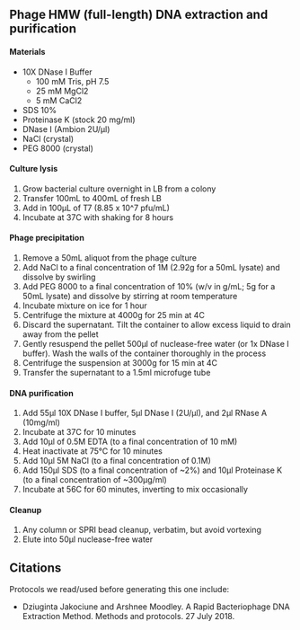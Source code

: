 Phage HMW (full-length) DNA extraction and purification
-------------------------------------------------------

#### Materials

* 10X DNase I Buffer
  * 100 mM Tris, pH 7.5
  * 25 mM MgCl2
  * 5 mM CaCl2
* SDS 10%
* Proteinase K (stock 20 mg/ml)
* DNase I (Ambion 2U/µl)
* NaCl (crystal)
* PEG 8000 (crystal)

#### Culture lysis
1. Grow bacterial culture overnight in LB from a colony
2. Transfer 100mL to 400mL of fresh LB
3. Add in 100µL of T7 (8.85 x 10^7 pfu/mL)
4. Incubate at 37C with shaking for 8 hours

#### Phage precipitation
1. Remove a 50mL aliquot from the phage culture
2. Add NaCl to a final concentration of 1M (2.92g for a 50mL lysate) and dissolve by swirling 
3. Add PEG 8000 to a final concentration of 10% (w/v in g/mL; 5g for a 50mL lysate) and dissolve by stirring at room temperature
4. Incubate mixture on ice for 1 hour
5. Centrifuge the mixture at 4000g for 25 min at 4C
6. Discard the supernatant. Tilt the container to allow excess liquid to drain away from the pellet
7. Gently resuspend the pellet 500µl of nuclease-free water (or 1x DNase I buffer). Wash the walls of the container thoroughly in the process
8. Centrifuge the suspension at 3000g for 15 min at 4C
9. Transfer the supernatant to a 1.5ml microfuge tube

#### DNA purification 
1. Add 55µl 10X DNase I buffer, 5µl DNase I (2U/µl), and 2µl RNase A (10mg/ml)
2. Incubate at 37C for 10 minutes
3. Add 10µl of 0.5M EDTA (to a final concentration of 10 mM)
4. Heat inactivate at 75°C for 10 minutes
5. Add 10µl 5M NaCl (to a final concentration of 0.1M)
6. Add 150µl SDS (to a final concentration of ~2%) and 10µl Proteinase K (to a final concentration of ~300µg/ml)
7. Incubate at 56C for 60 minutes, inverting to mix occasionally

#### Cleanup
1. Any column or SPRI bead cleanup, verbatim, but avoid vortexing
2. Elute into 50µl nuclease-free water


Citations
---------

Protocols we read/used before generating this one include:

* Dziuginta Jakociune and Arshnee Moodley. A Rapid Bacteriophage DNA Extraction Method. Methods and protocols. 27 July 2018.
